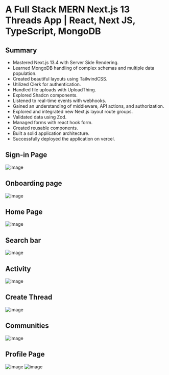 # A Full Stack MERN Next.js 13 Threads App | React, Next JS, TypeScript, MongoDB

## Summary

   - Mastered Next.js 13.4 with Server Side Rendering.
   - Learned MongoDB handling of complex schemas and multiple data population.
   - Created beautiful layouts using TailwindCSS.
  -  Utilized Clerk for authentication.
  -  Handled file uploads with UploadThing.
   - Explored Shadcn components.
  -  Listened to real-time events with webhooks.
  -  Gained an understanding of middleware, API actions, and authorization.
  -  Explored and integrated new Next.js layout route groups.
  -  Validated data using Zod.
  -  Managed forms with react hook form.
   - Created reusable components.
  -  Built a solid application architecture.
  -  Successfully deployed the application on vercel.

## Sign-in Page
![image](https://github.com/Darkphantom323/threads_app/assets/99313418/a9e0d1c6-b927-4ffb-8043-e8389f04fb9d)

## Onboarding page
![image](https://github.com/Darkphantom323/threads_app/assets/99313418/d319eefa-6a2b-4adb-9fb5-3990720fbac1)

## Home Page
![image](https://github.com/Darkphantom323/threads_app/assets/99313418/89797a74-7ba9-40ce-8d48-cab710b3489a)

## Search bar
![image](https://github.com/Darkphantom323/threads_app/assets/99313418/e6d87ff6-b5df-4892-aee4-aa31529b346d)

## Activity
![image](https://github.com/Darkphantom323/threads_app/assets/99313418/da0b6b18-2b78-4cf1-9022-b71f12dad42c)

## Create Thread
![image](https://github.com/Darkphantom323/threads_app/assets/99313418/50c1d4f7-1811-4960-bb82-ec4bc2ff716a)

## Communities
![image](https://github.com/Darkphantom323/threads_app/assets/99313418/78a32be0-a172-44a5-90bd-61ce44221a3f)

## Profile Page
![image](https://github.com/Darkphantom323/threads_app/assets/99313418/16551f9c-6a75-4dba-a450-62ec6b627fd8)
![image](https://github.com/Darkphantom323/threads_app/assets/99313418/58205a6f-fa84-4db9-a1fb-ef127f045aab)










